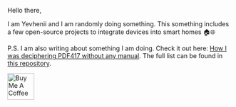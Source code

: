 Hello there,

I am Yevhenii and I am randomly doing something. This something includes a few open-source projects to integrate devices into smart homes 🏠🌐

P.S. I am also writing about something I am doing. Check it out here: [How I was deciphering PDF417 without any manual](https://medium.com/@vaskivskyi/871b78c286dd?source=friends_link&sk=111a0a4bc9d5ba5285ee802bc3303630). The full list can be found in [this repository](https://github.com/Vaskivskyi/writing).

<a href="https://www.buymeacoffee.com/vaskivskyi" target="_blank"><img src="https://cdn.buymeacoffee.com/buttons/v2/default-blue.png" alt="Buy Me A Coffee" style="height: 60px !important;"></a>
